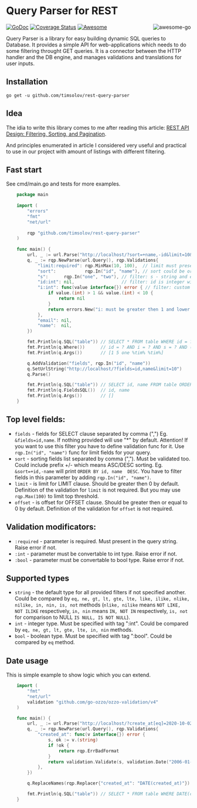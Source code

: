 # Query Parser for REST

<a href="https://awesome-go.com/"><img align="right" src="https://github.com/avelino/awesome-go/raw/main/tmpl/assets/logo.png" alt="awesome-go" title="awesome-go" /></a>

[![GoDoc](https://godoc.org/github.com/timsolov/rest-query-parser?status.png)](https://godoc.org/github.com/timsolov/rest-query-parser)
[![Coverage Status](https://coveralls.io/repos/github/timsolov/rest-query-parser/badge.svg?branch=master)](https://coveralls.io/github/timsolov/rest-query-parser?branch=master)
[![Awesome](https://cdn.rawgit.com/sindresorhus/awesome/d7305f38d29fed78fa85652e3a63e154dd8e8829/media/badge.svg)](https://github.com/sindresorhus/awesome)

Query Parser is a library for easy building dynamic SQL queries to Database. It provides a simple API for web-applications which needs to do some filtering throught GET queries. It is a connector between the HTTP handler and the DB engine, and manages validations and translations for user inputs.



## Installation
    go get -u github.com/timsolov/rest-query-parser

## Idea

The idia to write this library comes to me after reading this article: 
[REST API Design: Filtering, Sorting, and Pagination](https://www.moesif.com/blog/technical/api-design/REST-API-Design-Filtering-Sorting-and-Pagination/).

And principles enumerated in article I considered very useful and practical to use in our project with amount of listings with different filtering.

## Fast start
See cmd/main.go and tests for more examples.

```go
    package main
    
    import (
        "errors"
        "fmt"
        "net/url"
    
        rqp "github.com/timsolov/rest-query-parser"
    )
    
    func main() {
        url, _ := url.Parse("http://localhost/?sort=+name,-id&limit=10&id=1&i[eq]=5&s[eq]=one&email[like]=*tim*|name[like]=*tim*")
        q, _ := rqp.NewParse(url.Query(), rqp.Validations{
            "limit:required": rqp.MinMax(10, 100),  // limit must present in the Query part and must be between 10 and 100 (default: Min(1))
            "sort":           rqp.In("id", "name"), // sort could be or not in the query but if it is present it must be equal to "in" or "name"
            "s":      rqp.In("one", "two"), // filter: s - string and equal
            "id:int": nil,                  // filter: id is integer without additional validation
            "i:int": func(value interface{}) error { // filter: custom func for validating
                if value.(int) > 1 && value.(int) < 10 {
                    return nil
                }
                return errors.New("i: must be greater then 1 and lower then 10")
            },
            "email": nil,
            "name":  nil,
        })

        fmt.Println(q.SQL("table")) // SELECT * FROM table WHERE id = ? AND i = ? AND s = ? AND (email LIKE ? OR name LIKE ?) ORDER BY name, id DESC LIMIT 10
        fmt.Println(q.Where())      // id = ? AND i = ? AND s = ? AND (email LIKE ? OR name LIKE ?)
        fmt.Println(q.Args())       // [1 5 one %tim% %tim%]

        q.AddValidation("fields", rqp.In("id", "name"))
        q.SetUrlString("http://localhost/?fields=id,name&limit=10")
        q.Parse()

        fmt.Println(q.SQL("table")) // SELECT id, name FROM table ORDER BY id LIMIT 10
        fmt.Println(q.FieldsSQL())  // id, name
        fmt.Println(q.Args())       // []
    }
```

## Top level fields:
* `fields` - fields for SELECT clause separated by comma (",") Eg. `&fields=id,name`. If nothing provided will use "\*" by default. Attention! If you want to use this filter you have to define validation func for it. Use `rqp.In("id", "name")` func for limit fields for your query.
* `sort` - sorting fields list separated by comma (","). Must be validated too. Could include prefix +/- which means ASC/DESC sorting. Eg. `&sort=+id,-name` will print `ORDER BY id, name  DESC`. You have to filter fields in this parameter by adding `rqp.In("id", "name")`.
* `limit` - is limit for LIMIT clause. Should be greater then 0 by default. Definition of the validation for `limit` is not required. But you may use `rqp.Max(100)` to limit top threshold.
* `offset` - is offset for OFFSET clause. Should be greater then or equal to 0 by default. Definition of the validation for `offset` is not required.

## Validation modificators:
* `:required` - parameter is required. Must present in the query string. Raise error if not.
* `:int` - parameter must be convertable to int type. Raise error if not.
* `:bool` - parameter must be convertable to bool type. Raise error if not.

## Supported types
- `string` - the default type for all provided filters if not specified another. Could be compared by `eq, ne, gt, lt, gte, lte, like, ilike, nlike, nilike, in, nin, is, not` methods (`nlike, nilike` means `NOT LIKE, NOT ILIKE` respectively, `in, nin` means `IN, NOT IN` respectively, `is, not` for comparison to NULL `IS NULL, IS NOT NULL`).
- `int` - integer type. Must be specified with tag ":int". Could be compared by `eq, ne, gt, lt, gte, lte, in, nin` methods.
- `bool` - boolean type. Must be specified with tag ":bool". Could be compared by `eq` method.

## Date usage
This is simple example to show logic which you can extend.

```go
    import (
        "fmt"
        "net/url"
        validation "github.com/go-ozzo/ozzo-validation/v4"
    )

    func main() {
        url, _ := url.Parse("http://localhost/?create_at[eq]=2020-10-02")
        q, _ := rqp.NewParse(url.Query(), rqp.Validations{
            "created_at": func(v interface{}) error {
                s, ok := v.(string)
                if !ok {
                    return rqp.ErrBadFormat
                }
                return validation.Validate(s, validation.Date("2006-01-02"))
            },
        })

        q.ReplaceNames(rqp.Replacer{"created_at": "DATE(created_at)"})

        fmt.Println(q.SQL("table")) // SELECT * FROM table WHERE DATE(created_at) = ?
    }
```